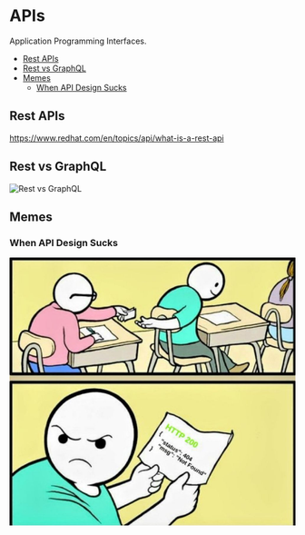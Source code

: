# APIs

Application Programming Interfaces.

<!-- INDEX_START -->

- [Rest APIs](#rest-apis)
- [Rest vs GraphQL](#rest-vs-graphql)
- [Memes](#memes)
  - [When API Design Sucks](#when-api-design-sucks)

<!-- INDEX_END -->

## Rest APIs

<https://www.redhat.com/en/topics/api/what-is-a-rest-api>

## Rest vs GraphQL

![Rest vs GraphQL](images/rest_vs_graphql.gif)

## Memes

### When API Design Sucks

![](images/http_200_error.jpeg)
